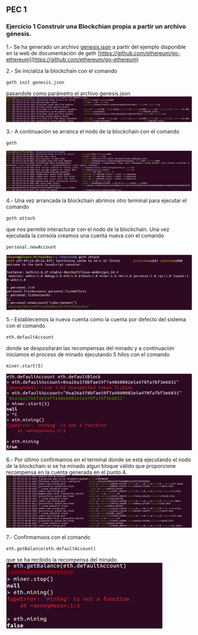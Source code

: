 ## PEC 1

###  Ejercicio 1 Construir una Blockchian propia a partir un archivo génesis.

1.- Se ha generado un archivo [genesis.json](genesis.json) a partir del ejemplo disponible en la web de documentación de geth [https://github.com/ethereum/go-ethereum](https://github.com/ethereum/go-ethereum)

2.- Se inicializa la blockchain con el comando 
```console
geth init genesis.json 
```
pasandole como parámetro el archivo genesis.json
![Captura 1](Pantallazos/geth_init.png "Captura 1")

3.- A continuación se arranca el nodo de la blockchain con el comando 
```console
geth
```
![Captura 2](Pantallazos/geth.png "Captura 2")

4.- Una vez arrancada la blockchain abrimos otro terminal para ejecutar el comando
```console
geth attach 
```
que nos permite interacturar con el nodo de la blockchain. Una vez ejecutada la consola creamos una cuenta nueva con el comando 
```console
personal.newAccount
```
![Captura 3](Pantallazos/geth_attach.png "Captura 3")

5.- Establecemos la nueva cuenta como la cuenta por defecto del sistema con el comando 
```console
eth.defaultAccount 
```
donde se despositarán las recompensas del minado y a continuación iniciamos el proceso de minado ejecutando 5 hilos con el comando 
```console
miner.start(5)
```

![Captura 4](Pantallazos/miner_start.png "Captura 4")

6.- Por último confirmamos en el terminal donde se está ejecutando el nodo de la blockchain si se ha minado algun bloque válido que proporcione recompensa en la cuenta generada en el punto 4.
![Captura 5](Pantallazos/mining.png "Captura 5")

7.- Confirmamoos con el comando 
```console
eth.getBalance(eth.defaultAccount) 
```
que se ha recibido la recompensa del minado.
![Captura 6](Pantallazos/balance.png "Captura 6")
